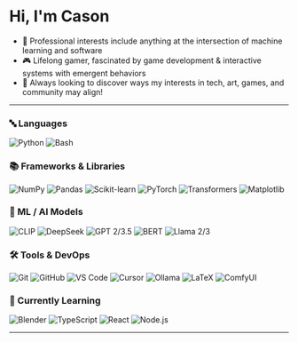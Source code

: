 # Hi, I'm Cason  
- 🔋 Professional interests include anything at the intersection of machine learning and software
- 🎮 Lifelong gamer, fascinated by game development & interactive systems with emergent behaviors 
- 🍄 Always looking to discover ways my interests in tech, art, games, and community may align!

---

### 🔤 Languages  
![Python](https://img.shields.io/badge/Python-3776AB?style=for-the-badge&logo=python&logoColor=white) ![Bash](https://img.shields.io/badge/Bash-4EAA25?style=for-the-badge&logo=gnubash&logoColor=white)  

### 📚 Frameworks & Libraries  
![NumPy](https://img.shields.io/badge/NumPy-013243?style=for-the-badge&logo=numpy&logoColor=white) ![Pandas](https://img.shields.io/badge/Pandas-150458?style=for-the-badge&logo=pandas&logoColor=white) ![Scikit-learn](https://img.shields.io/badge/Scikit--learn-F7931E?style=for-the-badge&logo=scikitlearn&logoColor=white) ![PyTorch](https://img.shields.io/badge/PyTorch-EE4C2C?style=for-the-badge&logo=pytorch&logoColor=white) ![Transformers](https://img.shields.io/badge/Transformers-FFAE1A?style=for-the-badge&logo=huggingface&logoColor=white) ![Matplotlib](https://img.shields.io/badge/Matplotlib-003B57?style=for-the-badge&logo=plotly&logoColor=white)  

### 🤖 ML / AI Models  
![CLIP](https://img.shields.io/badge/CLIP-000000?style=for-the-badge&logo=openai&logoColor=white) ![DeepSeek](https://img.shields.io/badge/DeepSeek-FF4500?style=for-the-badge&logo=ai&logoColor=white) ![GPT 2/3.5](https://img.shields.io/badge/GPT--2/3.5-412991?style=for-the-badge&logo=openai&logoColor=white) ![BERT](https://img.shields.io/badge/BERT-4285F4?style=for-the-badge&logo=google&logoColor=white) ![Llama 2/3](https://img.shields.io/badge/Llama%202/3-FF6F00?style=for-the-badge&logo=meta&logoColor=white)  

### 🛠️ Tools & DevOps  
![Git](https://img.shields.io/badge/Git-F05032?style=for-the-badge&logo=git&logoColor=white) ![GitHub](https://img.shields.io/badge/GitHub-181717?style=for-the-badge&logo=github&logoColor=white) ![VS Code](https://img.shields.io/badge/VS%20Code-007ACC?style=for-the-badge&logo=visualstudiocode&logoColor=white) ![Cursor](https://img.shields.io/badge/Cursor-000000?style=for-the-badge&logo=jetbrains&logoColor=white) ![Ollama](https://img.shields.io/badge/Ollama-2C2C2C?style=for-the-badge&logo=llama&logoColor=white) ![LaTeX](https://img.shields.io/badge/LaTeX-008080?style=for-the-badge&logo=latex&logoColor=white) ![ComfyUI](https://img.shields.io/badge/ComfyUI-FF69B4?style=for-the-badge&logo=steam&logoColor=white)  

### 📖 Currently Learning  
![Blender](https://img.shields.io/badge/Blender-F5792A?style=for-the-badge&logo=blender&logoColor=white) ![TypeScript](https://img.shields.io/badge/TypeScript-3178C6?style=for-the-badge&logo=typescript&logoColor=white) ![React](https://img.shields.io/badge/React-61DAFB?style=for-the-badge&logo=react&logoColor=black) ![Node.js](https://img.shields.io/badge/Node.js-339933?style=for-the-badge&logo=nodedotjs&logoColor=white)  

---

<!--
**casonshep/casonshep** is a ✨ _special_ ✨ repository because its `README.md` (this file) appears on your GitHub profile.

Here are some ideas to get you started:

- 🔭 I’m currently working on ...
- 🌱 I’m currently learning ...
- 👯 I’m looking to collaborate on ...
- 🤔 I’m looking for help with ...
- 💬 Ask me about ...
- 📫 How to reach me: ...
- 😄 Pronouns: ...
- ⚡ Fun fact: ...
-->
